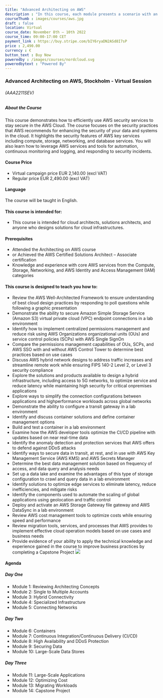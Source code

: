```yaml
---
title: "Advanced Architecting on AWS"
description : "In this course, each module presents a scenario with an architectural challenge to be solved. You will examine available AWS services and features as solutions to the problem. You will gain insights by participating in problem-based discussions and learning about the AWS services that you could apply to meet the challenges."
courseThumb : images/courses/aws.jpg
draft : false
location: Virtual
course_date: November 8th – 10th 2022
course_time: 09:00-17:00 CET
payment_link : https://buy.stripe.com/bIY6ryaDN2ASd8I7sP
price : 2,490.00
currency : €
button_text : Buy Now 
poweredby : /images/courses/nordcloud.svg
poweredbytext : "Powered By"
---
```



### Advanced Architecting on AWS, Stockholm - Virtual Session

###### (AAA2211SEV)

##### About the Course

This course demonstrates how to efficiently use AWS security services to stay secure in the AWS Cloud. The course focuses on the security practices that AWS recommends for enhancing the security of your data and systems in the cloud. It highlights the security features of AWS key services including compute, storage, networking, and database services. You will also learn how to leverage AWS services and tools for automation, continuous monitoring and logging, and responding to security incidents.

#### Course Price 

* Virtual campaign price EUR 2,140.00 (excl VAT)
* Regular price EUR 2,490.00 (excl VAT)

#### Language

The course will be taught in English.

#### This course is intended for:

* This course is intended for cloud architects, solutions architects, and anyone who designs solutions for cloud infrastructures.

#### Prerequisites

* Attended the Architecting on AWS course
* or Achieved the AWS Certified Solutions Architect – Associate certification
* Knowledge and experience with core AWS services from the Compute, Storage, Networking, and AWS Identity and Access Management (IAM) categories

#### This course is designed to teach you how to:

* Review the AWS Well-Architected Framework to ensure understanding of best cloud design practices by responding to poll questions while following a graphic presentation
* Demonstrate the ability to secure Amazon Simple Storage Service (Amazon S3) virtual private cloud (VPC) endpoint connections in a lab environment
* Identify how to implement centralized permissions management and reduce risk using AWS Organizations organizational units (OUs) and service control policies (SCPs) with AWS Single SignOn
* Compare the permissions management capabilities of OUs, SCPs, and AWS SSO with and without AWS Control Tower to determine best practices based on use cases
* Discuss AWS hybrid network designs to address traffic increases and streamline remote work while ensuring FIPS 140-2 Level 2, or Level 3 security compliance
* Explore the solutions and products available to design a hybrid infrastructure, including access to 5G networks, to optimize service and reduce latency while maintaining high security for critical onpremises applications
* Explore ways to simplify the connection configurations between applications and highperformance workloads across global networks
* Demonstrate the ability to configure a transit gateway in a lab environment
* Identify and discuss container solutions and define container management options
* Build and test a container in a lab environment
* Examine how the AWS developer tools optimize the CI/CD pipeline with updates based on near real-time data
* Identify the anomaly detection and protection services that AWS offers to defend against DDoS attacks
* Identify ways to secure data in transit, at rest, and in use with AWS Key Management Service (AWS KMS) and AWS Secrets Manager
* Determine the best data management solution based on frequency of access, and data query and analysis needs
* Set up a data lake and examine the advantages of this type of storage configuration to crawl and query data in a lab environment
* Identify solutions to optimize edge services to eliminate latency, reduce inefficiencies, and mitigate risks
* Identify the components used to automate the scaling of global applications using geolocation and traffic control
* Deploy and activate an AWS Storage Gateway file gateway and AWS DataSync in a lab environment
* Review AWS cost management tools to optimize costs while ensuring speed and performance
* Review migration tools, services, and processes that AWS provides to implement effective cloud operation models based on use cases and business needs
* Provide evidence of your ability to apply the technical knowledge and experience gained in the course to improve business practices by completing a Capstone Project
![](https://nordcloud.com/wp-content/uploads/2020/03/nordcloud_web_square-123.jpg#floatright)

#### Agenda

##### Day One

* Module 1: Reviewing Architecting Concepts
* Module 2: Single to Multiple Accounts
* Module 3: Hybrid Connectivity
* Module 4: Specialized Infrastructure
* Module 5: Connecting Networks

##### Day Two

* Module 6: Containers
* Module 7: Continuous Integration/Continuous Delivery (CI/CD)
* Module 8: High Availability and DDoS Protection
* Module 9: Securing Data
* Module 10: Large-Scale Data Stores

##### Day Three

* Module 11: Large-Scale Applications
* Module 12: Optimizing Cost
* Module 13: Migrating Workloads
* Module 14: Capstone Project